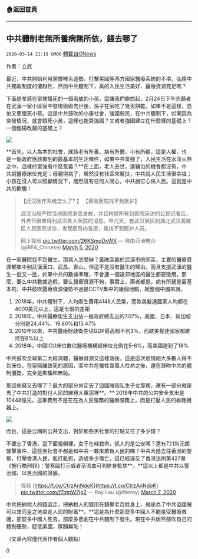 ###  [:house:返回首頁](https://github.com/ourhimalayas/txt)
---

## 中共體制老無所養病無所依，錢去哪了
`2020-03-14 21:19 GM06` [轉載自GNews](https://gnews.org/zh-hant/141332/)

作者：立武

最近，中共開始利用黨媒喉舌造勢，打擊美國等西方國家醫療系統的不堪，弘揚中共獨裁制度的優越性，然而中共體制下，真的人民生活美好、醫療資源充足嗎？

下面是孝感在家裡餓死的一個兩歲的小孩，這讓我們聯想起，2月24日下午志願者在武漢一家小區家中發現爺爺去世後，孫子在家吃了幾天餅乾，如果不是這樣，恐怕又要餓死小孩。這是中共鼓吹的小康社會，強國弱民，在中共體制下，如果因為突發情況，就會餓死小孩，這樣也能算強國？又或者強國建立在什麼樣的基礎上？一個個楊改蘭的基礎上？

![](https://s3-ap-northeast-1.amazonaws.com/news.guo.offload.media/wp-content/uploads/2020/03/14210545/2-49.png)

**首先，以人為本的社會，就該老有所養、病有所醫，小有所顧，這是人權，也是一個政府應該做到的最基本的生活條件，如果中共富強了，人民生活在水深火熱之中，這樣的富強有什麼意義？**在上面，老人去世，連醫治的機會都沒有，中共說醫療床位充足；母親得病了，居然沒有社區來幫扶，中共說人民生活很幸福；小孩在沒人可以照顧情況下，居然沒有任何人關心，中共說它心係人民。這就是中共的欺騙！

> 【武汉医疗系统怎么了? 】
> 【黄陂医院找不到医护】
> 
> 武汉当局严控当地医院消息发放，并且拘禁所有到医院采访的公民记者后，外界已很难得到武汉各大医院的消息。早几天，有武汉居民到湖北武汉黄陂区人民医院求诊，发现医院内各层，竟找不到医护人员。
> 
> 网上视频 [pic.twitter.com/26KSmqDxWX](https://t.co/26KSmqDxWX)
> — 自由亚洲电台 (@RFA\_Chinese) [March 5, 2020](https://twitter.com/RFA_Chinese/status/1235501161630728192?ref_src=twsrc%5Etfw)

在一家醫院找不到醫生，那病人怎麼辦？黃陂區屬於武漢市的郊區，主要的醫療資源都集中到武漢漢口、武昌、青山，但這不是沒有醫生的理由。而且支援武漢的醫生一批又一批，如果中共的數據準確，不會連一個遠郊地區的醫生都要徵用。那麼，要么中共數據造假，要么醫療資源不夠，事實上，兩者都是。病有所醫是最基本的，中共鼓吹醫療資源優勢不過是CCTV集中的幾個地點，就整個中國來說，

1. 2018年，中共體制下，人均衛生費用4148人民幣，而歐美髮達國家人均都在4000美元以上，這是七倍的差距
2. 2018年，中共醫療衛生支出佔一般政府總支出的7.07%，美國、日本、新加坡分別是24.44%、19.80%和13.47%
3. 2010年以來，中共醫療財政衛生佔GDP最高都不到3%，而歐美髮達國家都維持在6%以上
4. 2018年，中國ICU床位數佔醫療機構總床位比例在5-6%，而美國達到了18%


中共鼓吹全球第二大經濟體，醫療資源又這樣落後，這是這次疫情絕大多數人得不到床位，在家隔離致死的原因，而中共在犧牲幾萬人性命之後，還在鼓吹中共的體制優勢，完全是欺騙和無恥。

那這些錢又去哪了？最大的部分肯定去了盜國賊和私生子女那裡，還有一部分就是去了中共打造的對付人民的維穩大軍那裡**。** 2019年中共的公共安全支出是10448億元，這筆費用不是花在為人民服務的醫療服務上，而是打壓人民的維穩機器上。

![](https://s3-ap-northeast-1.amazonaws.com/news.guo.offload.media/wp-content/uploads/2020/03/14210922/3-28.png)

而且，這是公開的公共支出，對於那些黑社會的打點又花了多少錢？

不要忘了香港，這下面視頻裡，女子在喊救命，抓人的是公安嗎？還有721的元朗襲擊事件，這些黑社會不都是和中共一夥來欺負人民的嗎？中共大陸去往香港的警察，打壓香港人民，亂打亂抓，造成多少傷亡，這已經違反了香港法例第427章《施行酷刑罪》：警察毆打示威者至流血可判終身監禁**。**這以上都是中共以警治國、以黑治國的證據。

> 视频 [https://t.co/CtrzAnNdoK](https://t.co/CtrzAnNdoK) [pic.twitter.com/f7qtpW7jq2](https://t.co/f7qtpW7jq2)
> — Ray Lau (@fiteray) [March 7, 2020](https://twitter.com/fiteray/status/1236372122198396928?ref_src=twsrc%5Etfw)

中共把納稅人的錢盜走，把納稅人的錢用在鎮壓老百姓身上，就是為了中共盜國賊可以堂而皇之地盜走人民的財富**，**這是為什麼那麼多中國人不能接受醫療救護，那麼多中國人死去，那麼多悲劇在中共體制下發生。現在中共居然鼓吹自己的體制優勢，貶低美國，厚顏無恥！

（文章內容僅代表作者個人觀點）

0
